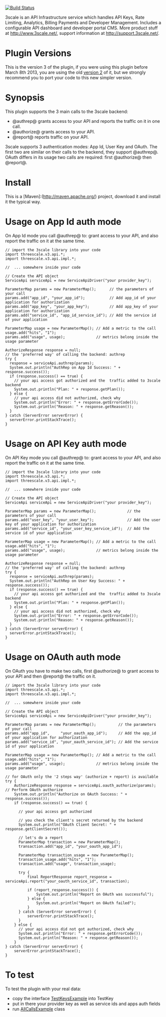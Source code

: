 [![Build Status](https://secure.travis-ci.org/3scale/3scale_ws_api_for_java.png?branch=master)](http://travis-ci.org/3scale/3scale_ws_api_for_java)

3scale is an API Infrastructure service which handles API Keys, Rate Limiting, Analytics, Billing Payments and Developer Management. Includes a configurable API dashboard and developer portal CMS. More product stuff at http://www.3scale.net/, support information at http://support.3scale.net/.

Plugin Versions
===============

This is the version 3 of the plugin, if you were using this plugin before March 8th 2013, you are using the old [version 2](https://github.com/3scale/3scale_ws_api_for_java/tree/v2) of it, but we strongly recommend you to port your code to this new simpler version.

Synopsis
========

This plugin supports the 3 main calls to the 3scale backend:

- @authrep@ grants access to your API and reports the traffic on it in one call.
- @authorize@ grants access to your API.
- @report@ reports traffic on your API.

3scale supports 3 authentication modes: App Id, User Key and OAuth. The first two are similar on their calls to the backend, they support @authrep@. OAuth differs in its usage two calls are required: first @authorize@ then @report@.

Install
=======

This is a [Maven]:(http://maven.apache.org/) project, download it and install it the typical way.

Usage on App Id auth mode
=========================

On App Id mode you call @authrep@ to: grant access to your API, and also report the traffic on it at the same time.

```
// import the 3scale library into your code
import threescale.v3.api.*;
import threescale.v3.api.impl.*;

//  ... somewhere inside your code

// Create the API object
ServiceApi serviceApi = new ServiceApiDriver("your provider_key");

ParameterMap params = new ParameterMap();      // the parameters of your call
params.add("app_id", "your_app_id");           // Add app_id of your application for authorization
params.add("app_key", "your_app_key");         // Add app_key of your application for authorization
params.add("service_id", "app_id_service_id"); // Add the service id of your application

ParameterMap usage = new ParameterMap(); // Add a metric to the call
usage.add("hits", "1");
params.add("usage", usage);              // metrics belong inside the usage parameter

AuthorizeResponse response = null;
// the 'preferred way' of calling the backend: authrep
try {
  response = serviceApi.authrep(params);
  System.out.println("AuthRep on App Id Success: " + response.success());
  if (response.success() == true) {
    // your api access got authorized and the  traffic added to 3scale backend
    System.out.println("Plan: " + response.getPlan());
  } else {
    // your api access did not authorized, check why
    System.out.println("Error: " + response.getErrorCode());
    System.out.println("Reason: " + response.getReason());
  }
} catch (ServerError serverError) {
  serverError.printStackTrace();
}
```

Usage on API Key auth mode
==========================

On API Key mode you call @authrep@ to: grant access to your API, and also report the traffic on it at the same time.

```
// import the 3scale library into your code
import threescale.v3.api.*;
import threescale.v3.api.impl.*;

//  ... somewhere inside your code

// Create the API object
ServiceApi serviceApi = new ServiceApiDriver("your provider_key");

ParameterMap params = new ParameterMap();              // the parameters of your call
params.add("user_key", "your_user_key");               // Add the user key of your application for authorization
params.add("service_id", "your_user_key_service_id");  // Add the service id of your application

ParameterMap usage = new ParameterMap(); // Add a metric to the call
usage.add("hits", "1");
params.add("usage", usage);              // metrics belong inside the usage parameter

AuthorizeResponse response = null;
// the 'preferred way' of calling the backend: authrep
try {
  response = serviceApi.authrep(params);
  System.out.println("AuthRep on User Key Success: " + response.success());
  if (response.success() == true) {
    // your api access got authorized and the  traffic added to 3scale backend
    System.out.println("Plan: " + response.getPlan());
  } else {
    // your api access did not authorized, check why
    System.out.println("Error: " + response.getErrorCode());
    System.out.println("Reason: " + response.getReason());
  }
} catch (ServerError serverError) {
  serverError.printStackTrace();
}
```

Usage on OAuth auth mode
==========================

On OAuth you have to make two calls, first @authorize@ to grant access to your API and then @report@ the traffic on it.

```
// import the 3scale library into your code
import threescale.v3.api.*;
import threescale.v3.api.impl.*;

//  ... somewhere inside your code

// Create the API object
ServiceApi serviceApi = new ServiceApiDriver("your provider_key");

ParameterMap params = new ParameterMap();          // the parameters of your call
params.add("app_id",     "your_oauth_app_id");     // Add the app_id of your application for authorization
params.add("service_id", "your_oauth_service_id"); // Add the service id of your application

ParameterMap usage = new ParameterMap(); // Add a metric to the call
usage.add("hits", "1");
params.add("usage", usage);              // metrics belong inside the usage parameter

// for OAuth only the '2 steps way' (authorize + report) is available
try {
    AuthorizeResponse response = serviceApi.oauth_authorize(params);         // Perform OAuth authorize
    System.out.println("Authorize on OAuth Success: " + response.success());
    if (response.success() == true) {

      // your api access got authorized

      // you check the client's secret returned by the backend
      System.out.println("OAuth Client Secret: " + response.getClientSecret());

      // let's do a report
      ParameterMap transaction = new ParameterMap();
      transaction.add("app_id", "your_oauth_app_id");

      ParameterMap transaction_usage = new ParameterMap();
      transaction_usage.add("hits", "1");
      transaction.add("usage", transaction_usage);

      try {
          final ReportResponse report_response = serviceApi.report("your_oauth_service_id", transaction);

          if (report_response.success()) {
              System.out.println("Report on OAuth was successful");
          } else {
              System.out.println("Report on OAuth failed");
          }
      } catch (ServerError serverError) {
          serverError.printStackTrace();
      }
    } else {
      // your api access did not got authorized, check why
      System.out.println("Error: " + response.getErrorCode());
      System.out.println("Reason: " + response.getReason());
    }
} catch (ServerError serverError) {
    serverError.printStackTrace();
}
```

To test
=======

To test the plugin with your real data:
- copy the interface [TestKeysExample](https://github.com/3scale/3scale_ws_api_for_java/blob/master/src/main/java/threescale/v3/api/example/TestKeysExample.java) into TestKey
- put in there your provider key as well as service ids and apps auth fields
- run [AllCallsExample](https://github.com/3scale/3scale_ws_api_for_java/blob/master/src/main/java/threescale/v3/api/example/TestKeysExample.java) class
